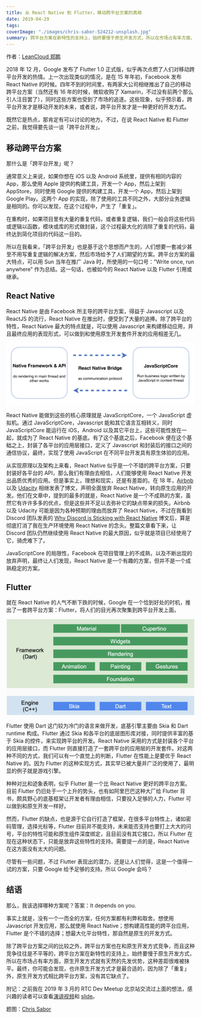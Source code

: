 ```yaml
---
title: 从 React Native 到 Flutter，移动跨平台方案的真相
date: 2019-04-29
tags:
coverImage: "./images/chris-sabor-524212-unsplash.jpg"
summary: 跨平台方案在新特性的支持上，始终要慢于原生开发方式，所以在市场占有率方面，原生开发方式就有天然的先发优势，这种差距很难被抹平。最终，你可能会发现，也许原生开发方式才是最合适的，因为除了「重复」外，原生开发方式相比跨平台方案，没有其它缺点了。
---
```


作者：[LeanCloud 郑鹏](https://github.com/zapcannon87)

2018 年 12 月，Google 发布了 Flutter 1.0 正式版，似乎再次点燃了人们对移动跨平台开发的热情。上一次出现类似的情况，是在 15 年年初，Facebook 发布 React Native 的时候。四年不到的时间里，有两家大公司相继推出了自己的移动跨平台方案（当然还有 16 年的时候，微软收购了 Xamarin，不过没有前两个那么引人注目罢了），同时这些方案也受到了市场的追逐。这些现象，似乎预示着，跨平台开发才是移动开发的未来，或者说，跨平台开发才是一种更好的开发方式。

既然它是热点，那肯定有可以讨论的地方。不过，在说 React Native 和 Flutter 之前，我觉得要先谈一谈「跨平台开发」。

## 移动跨平台方案

那什么是「跨平台开发」呢？

通常意义上来说，如果你想在 iOS 以及 Android 系统里，提供有相同内容的 App，那么使用 Apple 提供的构建工具，开发一个 App，然后上架到 AppStore，同时使用 Google 提供的构建工具，开发一个 App，然后上架到 Google Play。这两个 App 的实现，除了使用的工具不同之外，大部分业务逻辑是相同的。你可以发现，在这个过程中，产生了「重复」。

在重构时，如果项目里有大量的重复代码，或者重复逻辑，我们一般会将这些代码或逻辑以函数，模块或库的形式做封装，这个过程最大化的消除了重复的代码，最终达到简化项目的代码这一目的。

所以在我看来，「跨平台开发」也是基于这个思想而产生的，人们想要一套减少甚至不用写重复逻辑的解决方案，然后市场给予了人们期望的方案。跨平台方案的最大特点，可以用 Sun 当年在推广 Java 时，所使用的一句口号：”Write once, run anywhere” 作为总结。这一句话，也被如今的 React Native 以及 Flutter 引用或继承。

## React Native

React Native 是由 Facebook 所主导的跨平台方案，得益于 Javascript 以及 ReactJS 的流行，React Native 在推出时，便受到了大量的追捧。除了跨平台的特性，React Native 最大的特点就是，可以使用 Javascript 来构建移动应用，并且最终应用的表现形式，可以做到和使用原生开发套件开发的应用相差无几。

![React Native](images/react-native-protocol.png)

React Native 能做到这些的核心原理就是 JavaScriptCore，一个 JavaScript 虚拟机。通过 JavaScriptCore，Javascript 能和其它语言互相转义，同时 JavaScriptCore 能运行在 iOS，Android 以及其它平台上，这些可能性放在一起，就成为了 React Native 的基底。有了这个基底之后，Facebook 便在这个基础之上，封装了各平台的应用层接口，定义了 Javascript 和封装后的接口之间的通信协议，最终，实现了使用 JavaScript 在不同平台开发具有原生体验的应用。

从实现原理以及架构上来看，React Native 似乎是一个不错的跨平台方案，只要封装好各平台的 API，那么我们有理由去相信，人们能够使用 React Native 开发出品质优秀的应用。但是事实上，理想和现实，还是有差距的。在 18 年，[Airbnb](https://medium.com/airbnb-engineering/react-native-at-airbnb-f95aa460be1c) 以及 [Udacity](https://engineering.udacity.com/react-native-a-retrospective-from-the-mobile-engineering-team-at-udacity-89975d6a8102) 相继发表了博文，声明全面放弃 React Native，转向原生应用的开发。他们在文章中，提到的最多的就是，React Native 是一个不成熟的方案，虽然它有许许多多的优点，但是这些并不足以去弥补它的缺点带来的损失。Airbnb 以及 Udacity 可能是因为各种预期的理由而放弃了 React Native，不过在我看到 Discord 团队发表的 [Why Discord is Sticking with React Native](https://blog.discordapp.com/why-discord-is-sticking-with-react-native-ccc34be0d427) 博文后，算是彻底打消了我在生产环境使用 React Native 的念头。整篇文章看下来，让 Discord 团队仍然继续使用 React Native 的最大原因，似乎就是项目已经使用了它，骑虎难下了。

JavaScriptCore 的局限性，Facebook 在项目管理上的不成熟，以及不断出现的放弃声明，最终让人们发现，React Native 是一个有趣的方案，但并不是一个成熟稳定的方案。

## Flutter

就在 React Native 的人气不断下跌的时候，Google 在一个恰到好处的时机，推出了一套跨平台方案：Flutter，将人们的目光再次聚集到跨平台开发上面。

![Flutter](images/flutter-arch.png)

Flutter 使用 Dart 这门较为冷门的语言来做开发，底基引擎主要由 Skia 和 Dart runtime 构成。Flutter 通过 Skia 和各平台的底层图形库对接，同时提供丰富的基于 Skia 的控件，来实现跨平台的开发。React Native 采用的方式是封装各个平台的应用层接口，而 Flutter 则直接打造了一套跨平台的应用层的开发套件。对这两种不同的方式，我们可以有一个直觉上的判断，Flutter 在性能上是要优于 React Native 的。因为 Flutter 的这种实现方式，其实早已被大量并广泛的使用了，最明显的例子就是游戏引擎。

种种对比和迹象表明，似乎 Flutter 是一个比 React Native 更好的跨平台方案。目前 Flutter 仍旧处于一个上升的势头，也有如阿里巴巴这种大厂给 Flutter 背书，颇具野心的底基框架让开发者有理由相信，只要投入足够的人力，Flutter 可以做到和原生开发一样好。

然而，Flutter 的缺点，也是源于它自行打造了框架，在很多平台特性上，诸如密码管理，选择光标等，Flutter 目前并不能支持，未来能否支持也要打上大大的问号，平台的特性可能和原生组件深度绑定，且目前没有其它接口，所以 Flutter 在现在这种状态下，只能是放弃这些特性的支持。需要提一点的是，React Native 在这方面没有太大的问题。

尽管有一些问题，不过 Flutter 表现出的潜力，还是让人们觉得，这是一个值得一试的方案，只要 Google 给予足够的支持。所以 Google 会吗？

## 结语

那么，我该选择哪种方案呢？答案：It depends on you.

事实上就是，没有一个一而全的方案，任何方案都有利弊和取舍。想使用 Javascript 开发应用，那么就使用 React Native；想构建高性能的跨平台应用，Flutter 是个不错的选择；想最大化平台特性，那自然是原生的开发方式。

除了跨平台方案之间的比较之外，跨平台方案也在和原生开发方式竞争，而且这种竞争往往是不平等的，跨平台方案在新特性的支持上，始终要慢于原生开发方式，所以在市场占有率方面，原生开发方式就有天然的先发优势，这种差距很难被抹平。最终，你可能会发现，也许原生开发方式才是最合适的，因为除了「重复」外，原生开发方式相比跨平台方案，没有其它缺点了。

附记：之前我在 2019 年 3 月的 RTC Dev Meetup 北京站交流过上面的想法，感兴趣的读者可以查看[演讲视频][video]和 [slide](slides/RTCmeetup.pdf)。

[video]: https://www.bilibili.com/video/av47506078/

题图：[Chris Sabor](https://unsplash.com/photos/qlaot0VrqTM)